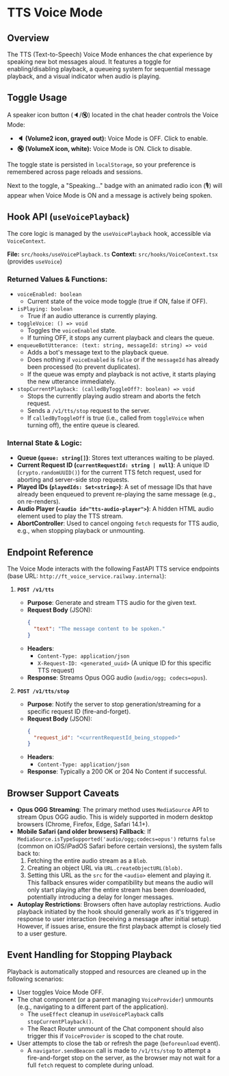 # TTS Voice Mode

## Overview

The TTS (Text-to-Speech) Voice Mode enhances the chat experience by speaking new bot messages aloud. It features a toggle for enabling/disabling playback, a queueing system for sequential message playback, and a visual indicator when audio is playing.

## Toggle Usage

A speaker icon button (🔈/🔇) located in the chat header controls the Voice Mode:
-   **🔈 (Volume2 icon, grayed out):** Voice Mode is OFF. Click to enable.
-   **🔇 (VolumeX icon, white):** Voice Mode is ON. Click to disable.

The toggle state is persisted in `localStorage`, so your preference is remembered across page reloads and sessions.

Next to the toggle, a "Speaking..." badge with an animated radio icon (🎙️) will appear when Voice Mode is ON and a message is actively being spoken.

## Hook API (`useVoicePlayback`)

The core logic is managed by the `useVoicePlayback` hook, accessible via `VoiceContext`.

**File:** `src/hooks/useVoicePlayback.ts`
**Context:** `src/hooks/VoiceContext.tsx` (provides `useVoice`)

### Returned Values & Functions:

-   `voiceEnabled: boolean`
    -   Current state of the voice mode toggle (true if ON, false if OFF).
-   `isPlaying: boolean`
    -   True if an audio utterance is currently playing.
-   `toggleVoice: () => void`
    -   Toggles the `voiceEnabled` state.
    -   If turning OFF, it stops any current playback and clears the queue.
-   `enqueueBotUtterance: (text: string, messageId: string) => void`
    -   Adds a bot's message text to the playback queue.
    -   Does nothing if `voiceEnabled` is `false` or if the `messageId` has already been processed (to prevent duplicates).
    -   If the queue was empty and playback is not active, it starts playing the new utterance immediately.
-   `stopCurrentPlayback: (calledByToggleOff?: boolean) => void`
    -   Stops the currently playing audio stream and aborts the fetch request.
    -   Sends a `/v1/tts/stop` request to the server.
    -   If `calledByToggleOff` is true (i.e., called from `toggleVoice` when turning off), the entire queue is cleared.

### Internal State & Logic:

-   **Queue (`queue: string[]`)**: Stores text utterances waiting to be played.
-   **Current Request ID (`currentRequestId: string | null`)**: A unique ID (`crypto.randomUUID()`) for the current TTS fetch request, used for aborting and server-side stop requests.
-   **Played IDs (`playedIds: Set<string>`)**: A set of message IDs that have already been enqueued to prevent re-playing the same message (e.g., on re-renders).
-   **Audio Player (`<audio id="tts-audio-player">`)**: A hidden HTML audio element used to play the TTS stream.
-   **AbortController**: Used to cancel ongoing `fetch` requests for TTS audio, e.g., when stopping playback or unmounting.

## Endpoint Reference

The Voice Mode interacts with the following FastAPI TTS service endpoints (base URL: `http://ft_voice_service.railway.internal`):

1.  **`POST /v1/tts`**
    -   **Purpose**: Generate and stream TTS audio for the given text.
    -   **Request Body** (JSON):
        ```json
        {
          "text": "The message content to be spoken."
        }
        ```
    -   **Headers**:
        -   `Content-Type: application/json`
        -   `X-Request-ID: <generated_uuid>` (A unique ID for this specific TTS request)
    -   **Response**: Streams Opus OGG audio (`audio/ogg; codecs=opus`).

2.  **`POST /v1/tts/stop`**
    -   **Purpose**: Notify the server to stop generation/streaming for a specific request ID (fire-and-forget).
    -   **Request Body** (JSON):
        ```json
        {
          "request_id": "<currentRequestId_being_stopped>"
        }
        ```
    -   **Headers**:
        -   `Content-Type: application/json`
    -   **Response**: Typically a 200 OK or 204 No Content if successful.

## Browser Support Caveats

-   **Opus OGG Streaming**: The primary method uses `MediaSource` API to stream Opus OGG audio. This is widely supported in modern desktop browsers (Chrome, Firefox, Edge, Safari 14.1+).
-   **Mobile Safari (and older browsers) Fallback**: If `MediaSource.isTypeSupported('audio/ogg;codecs=opus')` returns `false` (common on iOS/iPadOS Safari before certain versions), the system falls back to:
    1.  Fetching the entire audio stream as a `Blob`.
    2.  Creating an object URL via `URL.createObjectURL(blob)`.
    3.  Setting this URL as the `src` for the `<audio>` element and playing it.
    This fallback ensures wider compatibility but means the audio will only start playing after the entire stream has been downloaded, potentially introducing a delay for longer messages.
-   **Autoplay Restrictions**: Browsers often have autoplay restrictions. Audio playback initiated by the hook should generally work as it's triggered in response to user interaction (receiving a message after initial setup). However, if issues arise, ensure the first playback attempt is closely tied to a user gesture.

## Event Handling for Stopping Playback

Playback is automatically stopped and resources are cleaned up in the following scenarios:

-   User toggles Voice Mode OFF.
-   The chat component (or a parent managing `VoiceProvider`) unmounts (e.g., navigating to a different part of the application).
    -   The `useEffect` cleanup in `useVoicePlayback` calls `stopCurrentPlayback()`.
    -   The React Router unmount of the Chat component should also trigger this if `VoiceProvider` is scoped to the chat route.
-   User attempts to close the tab or refresh the page (`beforeunload` event).
    -   A `navigator.sendBeacon` call is made to `/v1/tts/stop` to attempt a fire-and-forget stop on the server, as the browser may not wait for a full `fetch` request to complete during unload.
